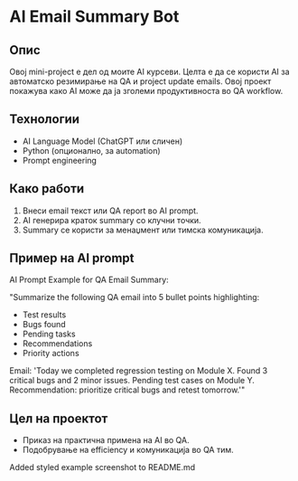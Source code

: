 # AI Email Summary Bot

## Опис
Овој mini-project е дел од моите AI курсеви. Целта е да се користи AI за автоматско резимирање на QA и project update emails. Овој проект покажува како AI може да ја зголеми продуктивноста во QA workflow.

## Технологии
- AI Language Model (ChatGPT или сличен)
- Python (опционално, за automation)
- Prompt engineering

## Како работи
1. Внеси email текст или QA report во AI prompt.
2. AI генерира краток summary со клучни точки.
3. Summary се користи за менаџмент или тимска комуникација.

## Пример на AI prompt
AI Prompt Example for QA Email Summary:

"Summarize the following QA email into 5 bullet points highlighting:
- Test results
- Bugs found
- Pending tasks
- Recommendations
- Priority actions

Email:
'Today we completed regression testing on Module X. Found 3 critical bugs and 2 minor issues. Pending test cases on Module Y. Recommendation: prioritize critical bugs and retest tomorrow.'"

## Цел на проектот
- Приказ на практична примена на AI во QA.
- Подобрување на efficiency и комуникација во QA тим.

Added styled example screenshot to README.md
